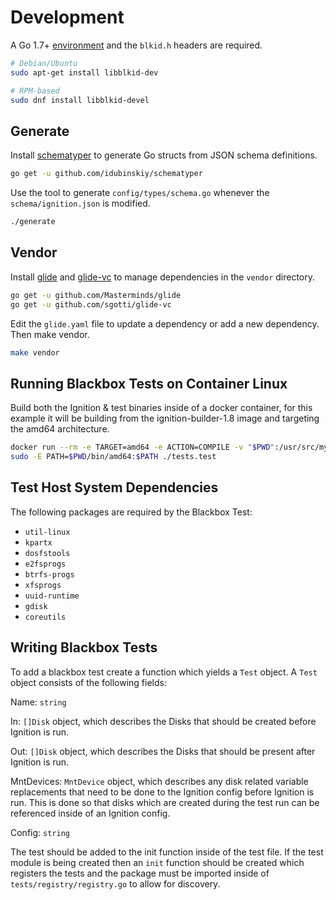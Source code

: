 # Development

A Go 1.7+ [environment](https://golang.org/doc/install) and the `blkid.h` headers are required.

```sh
# Debian/Ubuntu
sudo apt-get install libblkid-dev

# RPM-based
sudo dnf install libblkid-devel
```

## Generate

Install [schematyper](https://github.com/idubinskiy/schematyper) to generate Go structs from JSON schema definitions.

```sh
go get -u github.com/idubinskiy/schematyper
```

Use the tool to generate `config/types/schema.go` whenever the `schema/ignition.json` is modified.

```sh
./generate
```

## Vendor

Install [glide](https://github.com/Masterminds/glide) and [glide-vc](https://github.com/sgotti/glide-vc) to manage dependencies in the `vendor` directory.

```sh
go get -u github.com/Masterminds/glide
go get -u github.com/sgotti/glide-vc
```

Edit the `glide.yaml` file to update a dependency or add a new dependency. Then make vendor.

```sh
make vendor
```

## Running Blackbox Tests on Container Linux

Build both the Ignition & test binaries inside of a docker container, for this
example it will be building from the ignition-builder-1.8 image and targeting
the amd64 architecture.

```sh
docker run --rm -e TARGET=amd64 -e ACTION=COMPILE -v "$PWD":/usr/src/myapp -w /usr/src/myapp quay.io/coreos/ignition-builder-1.8 ./test
sudo -E PATH=$PWD/bin/amd64:$PATH ./tests.test
```

## Test Host System Dependencies

The following packages are required by the Blackbox Test:

* `util-linux`
* `kpartx`
* `dosfstools`
* `e2fsprogs`
* `btrfs-progs`
* `xfsprogs`
* `uuid-runtime`
* `gdisk`
* `coreutils`

## Writing Blackbox Tests

To add a blackbox test create a function which yields a `Test` object. A `Test`
object consists of the following fields:

Name: `string`

In: `[]Disk` object, which describes the Disks that should be created before
Ignition is run.

Out: `[]Disk` object, which describes the Disks that should be present after
Ignition is run.

MntDevices: `MntDevice` object, which describes any disk related variable
replacements that need to be done to the Ignition config before Ignition is
run. This is done so that disks which are created during the test run can be
referenced inside of an Ignition config.

Config: `string`

The test should be added to the init function inside of the test file. If the
test module is being created then an `init` function should be created which
registers the tests and the package must be imported inside of
`tests/registry/registry.go` to allow for discovery.
